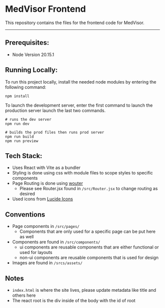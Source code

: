# MedVisor Frontend

This repository contains the files for the frontend code for MedVisor.

---

## Prerequisites:

- Node Version 20.15.1

## Running Locally:

To run this project locally, install the needed node modules by entering the
following command:

```shell
npm install
```

To launch the development server, enter the first command to launch the
production server launch the last two commands.

```shell
# runs the dev server
npm run dev

# builds the prod files then runs prod server
npm run build
npm run preview
```

## Tech Stack:

- Uses React with Vite as a bundler
- Styling is done using css with module files to scope styles to specific
  components
- Page Routing is done using [wouter](https://github.com/molefrog/wouter)
  - Please see Router.jsx found in `/src/Router.jsx` to change routing as
    desired
- Used icons from [Lucide Icons](https://lucide.dev/icons/)

## Conventions

- Page components in `/src/pages/`
  - Components that are only used for a specific page can be put here as well
- Components are found in `/src/components/`
  - ui components are reusable components that are either functional or used for
    layouts
  - non-ui components are reusable components that is used for design
- Images are found in `/srcs/assets/`

## Notes

- `index.html` is where the site lives, please update metadata like title and
  others here
- The react root is the div inside of the body with the id of root
